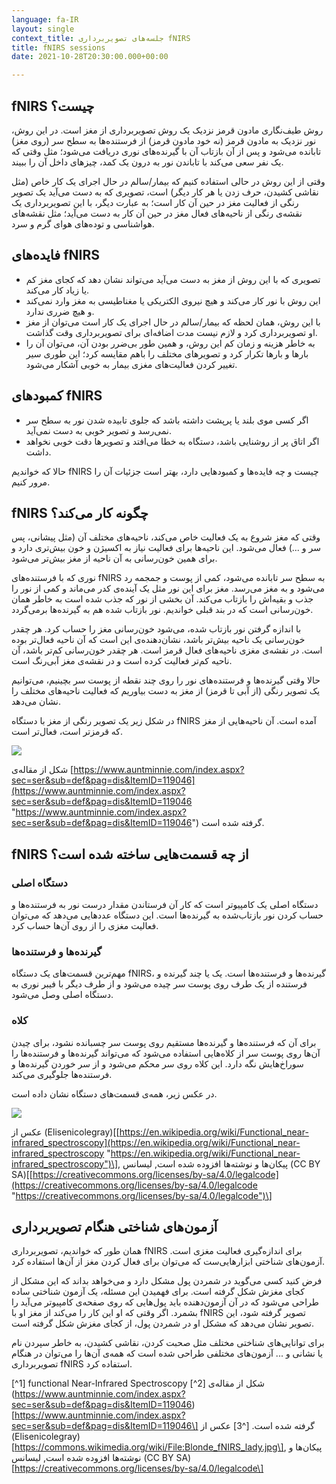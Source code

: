 ```yaml
---
language: fa-IR
layout: single
context_title: جلسه‌های تصویربرداری fNIRS
title: fNIRS sessions
date: 2021-10-28T20:30:00.000+00:00

---
```

## fNIRS چیست؟

روش طیف‌نگاری مادون قرمز نزدیک یک روش تصویربرداری از مغز است. در این روش، نور نزدیک به مادون قرمز (نه خود مادون قرمز) از فرستنده‌ها به سطح سر (روی مغز) تابانده می‌شود و پس از آن بازتاب آن با گیرنده‌های نوری دریافت می‌شود؛ مثل وقتی که یک نفر سعی می‌کند با تاباندن نور به درون یک کمد، چیزهای داخل آن را ببیند.

وقتی از این روش در حالی استفاده کنیم که بیمار/سالم در حال اجرای یک کار خاص (مثل نقاشی کشیدن، حرف زدن یا هر کار دیگر) است، تصویری که به دست می‌آید یک تصویر رنگی از فعالیت مغز در حین آن کار است؛ به عبارت دیگر، با این تصویربرداری یک نقشه‌ی رنگی از ناحیه‌های فعال مغز در حین آن کار به دست می‌آید؛ مثل نقشه‌های هواشناسی و توده‌های هوای گرم و سرد.

## فایده‌های fNIRS

* تصویری که با این روش از مغز به دست می‌آید می‌تواند نشان دهد که کجای مغز کم یا زیاد کار می‌کند.
* این روش با نور کار می‌کند و هیچ نیروی الکتریکی یا مغناطیسی به مغز وارد نمی‌کند و هیچ ضرری ندارد.
* با این روش، همان لحظه که بیمار/سالم در حال اجرای یک کار است می‌توان از مغز او تصویربرداری کرد و لازم نیست  مدت اضافه‌ای برای تصویربرداری وقت گذاشت.
* به خاطر هزینه و زمان کم این روش، و همین طور بی‌ضرر بودن آن، می‌توان آن را بارها و بارها تکرار کرد و تصویرهای مختلف را باهم مقایسه کرد؛ این طوری سیر تغییر کردن فعالیت‌های مغزی بیمار به خوبی آشکار می‌شود.

## کمبودهای fNIRS

* اگر کسی موی بلند یا پرپشت داشته باشد که جلوی تابیده شدن نور به سطح سر نمی‌رسد و تصویر خوبی به دست نمی‌آید.
* اگر اتاق پر از روشنایی باشد، دستگاه به خطا می‌افتد و تصویرها دقت خوبی نخواهد داشت.

حالا که خواندیم fNIRS چیست و چه فایده‌ها و کمبود‌هایی دارد، بهتر است جزئیات آن را مرور کنیم.

## fNIRS چگونه کار می‌کند؟

وقتی که مغز شروع به یک فعالیت خاص می‌کند، ناحیه‌های مختلف آن (مثل پیشانی، پس سر و ...) فعال می‌شود. این ناحیه‌ها برای فعالیت نیاز به اکسیژن و خون بیش‌تری دارد و برای همین خون‌رسانی به آن ناحیه از مغز بیش‌تر می‌شود.

نوری که با فرستنده‌های fNIRS به سطح سر تابانده می‌شود، کمی از پوست و جمجمه رد می‌شود و به مغز می‌رسد. مغز برای این نور مثل یک آینده‌ی کدر می‌ماند و کمی از نور را جذب و بقیه‌اش را بازتاب می‌کند. آن بخشی از نور که جذب شده است به خاطر همان خون‌رسانی است که در بند قبلی خواندیم. نور بازتاب شده هم به گیرنده‌ها برمی‌گردد.

با اندازه گرفتن نور بازتاب شده، می‌شود خون‌رسانی مغز را حساب کرد. هر چقدر خون‌رسانی یک ناحیه بیش‌تر باشد، نشان‌دهنده‌ی این است که آن ناحیه فعال‌تر بوده است. در نقشه‌ی مغزی ناحیه‌های فعال قرمز است. هر چقدر خون‌رسانی کم‌تر باشد، آن ناحیه کم‌تر فعالیت کرده است و در نقشه‌ی مغز آبی‌رنگ است.

حالا وقتی گیرنده‌ها و فرستنده‌های نور را روی چند نقطه از پوست سر بچینیم، می‌توانیم یک تصویر رنگی (از آبی تا قرمز) از مغز به دست بیاوریم که فعالیت ناحیه‌های مختلف را نشان می‌دهد.

در شکل زیر یک تصویر رنگی از مغز با دستگاه fNIRS آمده است. آن ناحیه‌هایی از مغز که قرمزتر است، فعال‌تر است.

![](https://joinzal.ir/assets/img/brain-activity.jpg)

شکل از مقاله‌ی [https://www.auntminnie.com/index.aspx?sec=ser&sub=def&pag=dis&ItemID=119046](https://www.auntminnie.com/index.aspx?sec=ser&sub=def&pag=dis&ItemID=119046 "https://www.auntminnie.com/index.aspx?sec=ser&sub=def&pag=dis&ItemID=119046") گرفته شده است.

## fNIRS از چه قسمت‌هایی ساخته شده است؟

### دستگاه اصلی

دستگاه اصلی یک کامپیوتر است که کار آن فرستاندن مقدار درست نور به فرستنده‌ها و حساب کردن نور بازتاب‌شده به گیرنده‌ها است. این دستگاه عددهایی می‌دهد که می‌توان فعالیت مغزی را از روی آن‌ها حساب کرد.

### گیرنده‌ها و فرستنده‌ها

مهم‌ترین قسمت‌های یک دستگاه fNIRS، گیرنده‌ها و فرستنده‌ها است. یک یا چند گیرنده و فرستنده از یک طرف روی پوست سر چیده می‌شود و از طرف دیگر با فیبر نوری به دستگاه اصلی وصل می‌شود.

### کلاه

برای آن که فرستنده‌ها و گیرنده‌ها مستقیم روی پوست سر چسبانده نشود، برای چیدن آن‌ها روی پوست سر از کلاه‌هایی استفاده می‌شود که می‌تواند گیرنده‌ها و فرستنده‌ها را سوراخ‌هایش نگه دارد. این کلاه روی سر محکم می‌شود و از سر خوردن گیرنده‌ها و فرستنده‌ها جلوگیری می‌کند.

در عکس زیر، همه‌ی قسمت‌های دستگاه نشان داده است.

![](https://joinzal.ir/assets/img/fnirs-equipment.png)

عکس از (Elisenicolegray)\[[https://en.wikipedia.org/wiki/Functional_near-infrared_spectroscopy](https://en.wikipedia.org/wiki/Functional_near-infrared_spectroscopy "https://en.wikipedia.org/wiki/Functional_near-infrared_spectroscopy")\], پیکان‌ها و نوشته‌ها افزوده شده است, لیسانس (CC BY SA)\[[https://creativecommons.org/licenses/by-sa/4.0/legalcode](https://creativecommons.org/licenses/by-sa/4.0/legalcode "https://creativecommons.org/licenses/by-sa/4.0/legalcode")\]

## آزمون‌های شناختی هنگام تصویربرداری

همان طور که خواندیم، تصویربرداری fNIRS برای اندازه‌گیری فعالیت مغزی است. آزمون‌های شناختی ابزارهایی‌ست که می‌توان برای فعال کردن مغز از آن‌ها استفاده کرد.

فرض کنید کسی می‌گوید در شمردن پول مشکل دارد و می‌خواهد بداند که این مشکل از کجای مغزش شکل گرفته است. برای فهمیدن این مسئله، یک آزمون شناختی ساده طراحی می‌شود که در‌ آن آزمون‌دهنده باید پول‌هایی که روی صفحه‌ی کامپیوتر می‌آید را بشمرد. اگر وقتی که او این کار را می‌کند از مغز او با fNIRS تصویر گرفته شود، این تصویر نشان می‌دهد که مشکل او در شمردن پول، از کجای مغزش شکل گرفته است.

برای توانایی‌های شناختی مختلف مثل صحبت کردن، نقاشی کشیدن، به خاطر سپردن نام یا نشانی و ... آزمون‌های مختلفی طراحی شده است که همه‌ی آن‌ها را می‌توان در هنگام تصویربرداری fNIRS استفاده کرد.

\[^1\] functional Near-Infrared Spectroscopy
\[^2\] شکل از مقاله‌ی (https://www.auntminnie.com/index.aspx?sec=ser&sub=def&pag=dis&ItemID=119046)\[https://www.auntminnie.com/index.aspx?sec=ser&sub=def&pag=dis&ItemID=119046\] گرفته شده است.
\[^3\] عکس از (Elisenicolegray)\[https://commons.wikimedia.org/wiki/File:Blonde_fNIRS_lady.jpg\], پیکان‌ها و نوشته‌ها افزوده شده است, لیسانس (CC BY SA)\[https://creativecommons.org/licenses/by-sa/4.0/legalcode\]